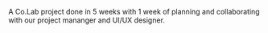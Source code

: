 A Co.Lab project done in 5 weeks with 1 week of planning and collaborating with our project mananger and UI/UX designer.
